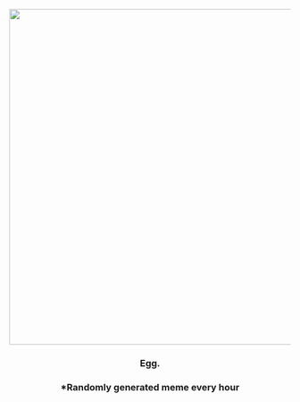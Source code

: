 <p align="center">
        <img src="https://i.redd.it/4fy2sfpgarn91.jpg" width="600" height="600">
        </p>
        <h3 align="center">Egg.</h3>
        <h3 align="center">*Randomly generated meme every hour</h3>
    